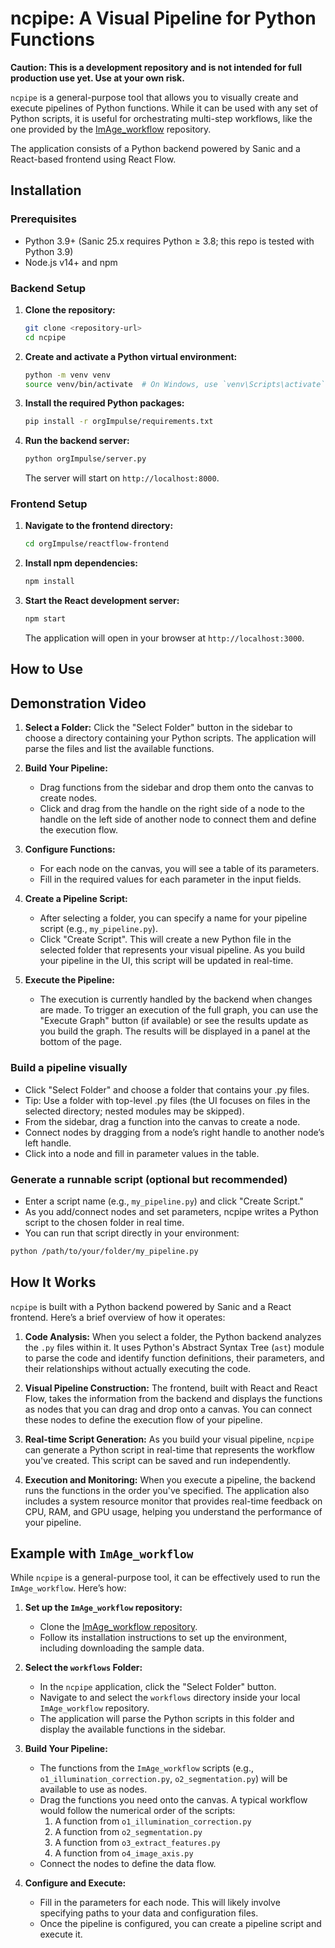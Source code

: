 # ncpipe: A Visual Pipeline for Python Functions

**Caution: This is a development repository and is not intended for full production use yet. Use at your own risk.**

`ncpipe` is a general-purpose tool that allows you to visually create and execute pipelines of Python functions. While it can be used with any set of Python scripts, it is useful for orchestrating multi-step workflows, like the one provided by the [ImAge_workflow](https://github.com/terskikh-lab/ImAge_workflow) repository.

The application consists of a Python backend powered by Sanic and a React-based frontend using React Flow.

## Installation

### Prerequisites

- Python 3.9+ (Sanic 25.x requires Python ≥ 3.8; this repo is tested with Python 3.9)
- Node.js v14+ and npm

### Backend Setup

1.  **Clone the repository:**
    ```bash
    git clone <repository-url>
    cd ncpipe
    ```

2.  **Create and activate a Python virtual environment:**
    ```bash
    python -m venv venv
    source venv/bin/activate  # On Windows, use `venv\Scripts\activate`
    ```

3.  **Install the required Python packages:**
    ```bash
    pip install -r orgImpulse/requirements.txt
    ```

4.  **Run the backend server:**
    ```bash
    python orgImpulse/server.py
    ```
    The server will start on `http://localhost:8000`.

### Frontend Setup

1.  **Navigate to the frontend directory:**
    ```bash
    cd orgImpulse/reactflow-frontend
    ```

2.  **Install npm dependencies:**
    ```bash
    npm install
    ```

3.  **Start the React development server:**
    ```bash
    npm start
    ```
    The application will open in your browser at `http://localhost:3000`.

## How to Use

## Demonstration Video

<!-- Demonstration video has been removed -->

1.  **Select a Folder:** Click the "Select Folder" button in the sidebar to choose a directory containing your Python scripts. The application will parse the files and list the available functions.

2.  **Build Your Pipeline:**
    - Drag functions from the sidebar and drop them onto the canvas to create nodes.
    - Click and drag from the handle on the right side of a node to the handle on the left side of another node to connect them and define the execution flow.

3.  **Configure Functions:**
    - For each node on the canvas, you will see a table of its parameters.
    - Fill in the required values for each parameter in the input fields.

4.  **Create a Pipeline Script:**
    - After selecting a folder, you can specify a name for your pipeline script (e.g., `my_pipeline.py`).
    - Click "Create Script". This will create a new Python file in the selected folder that represents your visual pipeline. As you build your pipeline in the UI, this script will be updated in real-time.

5.  **Execute the Pipeline:**
    - The execution is currently handled by the backend when changes are made. To trigger an execution of the full graph, you can use the "Execute Graph" button (if available) or see the results update as you build the graph. The results will be displayed in a panel at the bottom of the page.

### Build a pipeline visually

- Click "Select Folder" and choose a folder that contains your .py files.
- Tip: Use a folder with top-level .py files (the UI focuses on files in the selected directory; nested modules may be skipped).
- From the sidebar, drag a function into the canvas to create a node.
- Connect nodes by dragging from a node’s right handle to another node’s left handle.
- Click into a node and fill in parameter values in the table.

### Generate a runnable script (optional but recommended)

- Enter a script name (e.g., `my_pipeline.py`) and click "Create Script."
- As you add/connect nodes and set parameters, ncpipe writes a Python script to the chosen folder in real time.
- You can run that script directly in your environment:

```bash
python /path/to/your/folder/my_pipeline.py
```

## How It Works

`ncpipe` is built with a Python backend powered by Sanic and a React frontend. Here’s a brief overview of how it operates:

1.  **Code Analysis:** When you select a folder, the Python backend analyzes the `.py` files within it. It uses Python's Abstract Syntax Tree (`ast`) module to parse the code and identify function definitions, their parameters, and their relationships without actually executing the code.

2.  **Visual Pipeline Construction:** The frontend, built with React and React Flow, takes the information from the backend and displays the functions as nodes that you can drag and drop onto a canvas. You can connect these nodes to define the execution flow of your pipeline.

3.  **Real-time Script Generation:** As you build your visual pipeline, `ncpipe` can generate a Python script in real-time that represents the workflow you've created. This script can be saved and run independently.

4.  **Execution and Monitoring:** When you execute a pipeline, the backend runs the functions in the order you've specified. The application also includes a system resource monitor that provides real-time feedback on CPU, RAM, and GPU usage, helping you understand the performance of your pipeline.

## Example with `ImAge_workflow`

While `ncpipe` is a general-purpose tool, it can be effectively used to run the `ImAge_workflow`. Here’s how:

1.  **Set up the `ImAge_workflow` repository:**
    - Clone the [ImAge_workflow repository](https://github.com/terskikh-lab/ImAge_workflow).
    - Follow its installation instructions to set up the environment, including downloading the sample data.

2.  **Select the `workflows` Folder:**
    - In the `ncpipe` application, click the "Select Folder" button.
    - Navigate to and select the `workflows` directory inside your local `ImAge_workflow` repository.
    - The application will parse the Python scripts in this folder and display the available functions in the sidebar.

3.  **Build Your Pipeline:**
    - The functions from the `ImAge_workflow` scripts (e.g., `o1_illumination_correction.py`, `o2_segmentation.py`) will be available to use as nodes.
    - Drag the functions you need onto the canvas. A typical workflow would follow the numerical order of the scripts:
        1.  A function from `o1_illumination_correction.py`
        2.  A function from `o2_segmentation.py`
        3.  A function from `o3_extract_features.py`
        4.  A function from `o4_image_axis.py`
    - Connect the nodes to define the data flow.

4.  **Configure and Execute:**
    - Fill in the parameters for each node. This will likely involve specifying paths to your data and configuration files.
    - Once the pipeline is configured, you can create a pipeline script and execute it.
